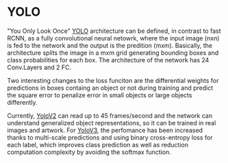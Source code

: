 # YOLO

"You Only Look Once" [YOLO](https://arxiv.org/pdf/1506.02640v5.pdf) architecture can be defined, in contrast to fast RCNN, as a fully convolutional neural netowrk, where the input image (nxn) is fed to the network and the output is the predition (mxm). Basically, the architecture splits the image in a mxm grid generating bounding boxes and class probabilities for each box. The architecture of the network has 24 Conv.Layers and 2 FC.

Two interesting changes to the loss funciton are the differential weights for predictions in boxes containg an object or not during training and predict the square error to penalize error in small objects or large objects differently.

Currently, [YoloV2]( https://arxiv.org/pdf/1612.08242v1.pdf) can read up to 45 frames/second and the network can understand generalized object representations, so it can be trained in real images and artwork. For [YoloV3](https://pjreddie.com/media/files/papers/YOLOv3.pdf), the perfomance has been increased thanks to multi-scale predictions and using binary cross-entropy loss for each label, which improves class prediction as well as reduction computation complexity by avoiding the softmax function. 